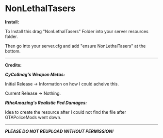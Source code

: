 # NonLethalTasers
**Install:**

To Install this drag "NonLethalTasers" Folder into your server resources folder.

Then go into your server.cfg and add "ensure NonLethalTasers" at the bottom.

--------------------------------------------------------------------------------

**Credits:**

***CyCoSnag's Weapon Metas:***

Initial Release -> Information on how I could acheive this.

Current Release -> Nothing.

***RtheAmazing's Realistic Ped Damages:***

Idea to create the resource after I could not find the file after GTAPoliceMods went down.

--------------------------------------------------------------------------------

__***PLEASE DO NOT REUPLOAD WITHOUT PERMISSION!***__
